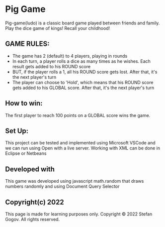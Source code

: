 # Pig Game

Pig-game(ludo) is a classic board game played between friends and family. Play the dice game of kings! Recall your childhood!

## GAME RULES:

- The game has 2 (default) to 4 players, playing in rounds
- In each turn, a player rolls a dice as many times as he wishes. Each result gets added to his ROUND score
- BUT, if the player rolls a 1, all his ROUND score gets lost. After that, it's the next player's turn
- The player can choose to 'Hold', which means that his ROUND score gets added to his GLOBAL score. After that, it's the next player's turn

## How to win:

The first player to reach 100 points on a GLOBAL score wins the game.

## Set Up:

This project can be tested and implemented using Microsoft VSCode and we can run using Open with a live server.
Working with XML can be done in Eclipse or Netbeans

## Developed with

This game was developed using javascript math.random that draws numbers randomly and using Document Query Selector

## Copyright(c) 2022

This page is made for learning purposes only. Copyright © 2022 Stefan Gogov. All rights reserved.
